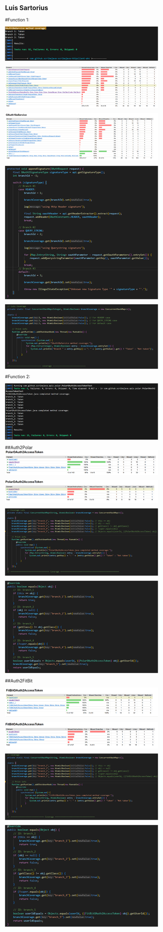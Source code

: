 ﻿## Luis Sartorius
#Function 1:

![Print results for OAuth10aService](image.png)

![OAuth10aService coverage before](image-1.png)

![OAuth10aService coverage after](image-2.png)

![Modified code for OAuth10aService](image-3.png)

![Modified code for OAuth10aService](image-4.png)


#Function 2:

![Print results for Auth2](image-5.png)

##Auth2Polar
![Polar coverage after](image-6.png)

![Polar coverage before](image-7.png)

![Modified code for Polar](image-8.png)

![Modified code for Polar](image-9.png)

##Auth2FitBit

![FitBit coverage after](image-10.png)

![FitBit coverage before](image-11.png)

![Modified code for Fitbit](image-12.png)

![Modified code for Fitbit](image-13.png)









